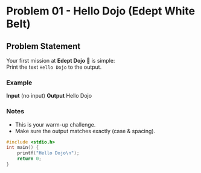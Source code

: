 # Problem 01 - Hello Dojo (Edept White Belt)

## Problem Statement
Your first mission at **Edept Dojo** 🥋 is simple:  
Print the text `Hello Dojo` to the output.

### Example
**Input**
(no input)
**Output**
Hello Dojo


### Notes
- This is your warm-up challenge.
- Make sure the output matches exactly (case & spacing).


```c
#include <stdio.h>
int main() {
    printf("Hello Dojo\n");
    return 0;
}
